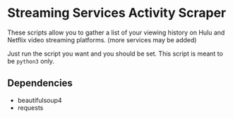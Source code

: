 # Streaming Services Activity Scraper

These scripts allow you to gather a list of your viewing history on Hulu and Netflix video streaming platforms.
(more services may be added)

Just run the script you want and you should be set. This script is meant to be `python3` 
only.

## Dependencies

 * beautifulsoup4
 * requests
